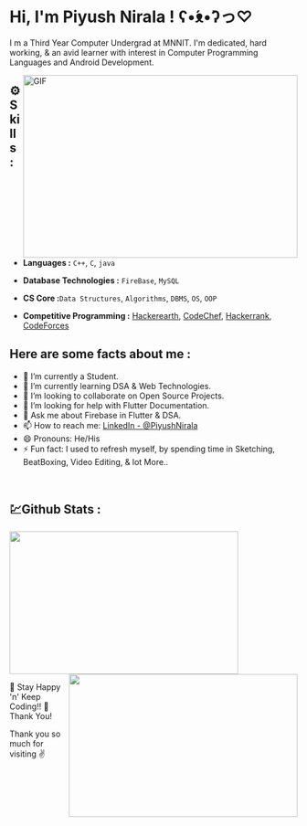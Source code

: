 # Hi, I'm Piyush Nirala ! ʕ•́ᴥ•̀ʔっ♡



I m a Third Year Computer Undergrad at MNNIT. I'm dedicated, hard working, & an avid learner with interest in Computer Programming Languages and Android Development.

<img align="right" alt="GIF" src="https://i.pinimg.com/originals/66/83/3e/66833e07d6fb9eb5d724e47d0c814285.gif?raw=true" width="480" height="320" />


## ⚙️ Skills :
- <b>Languages :</b> <code>C++</code>, <code>C</code>, <code>java</code>

- <b>Database Technologies :</b> <code>FireBase</code>, <code>MySQL</code>

- <b>CS Core :</b><code>Data Structures</code>, <code>Algorithms</code>, <code>DBMS</code>, <code>OS</code>, <code>OOP</code>

- <b>Competitive Programming :</b> [Hackerearth](https://www.hackerearth.com/@Sparrow), [CodeChef](https://www.codechef.com/users/alpha_9024), [Hackerrank](https://www.hackerrank.com/incognito_guy), [CodeForces](https://codeforces.com/profile/N1kk1) 

## Here are some facts about me :

- 🔭 I’m currently a Student.
- 🌱 I’m currently learning DSA & Web Technologies.
- 👯 I’m looking to collaborate on Open Source Projects.
- 🤔 I’m looking for help with Flutter Documentation.
- 💬 Ask me about Firebase in Flutter & DSA.
- 📫 How to reach me: [LinkedIn - @PiyushNirala](https://www.linkedin.com/in/piyush-nirala-7697161a2/)
- 😄 Pronouns: He/His
- ⚡ Fun fact: I used to refresh myself, by spending time in Sketching, BeatBoxing, Video Editing, & lot More..
<br />


## 💹Github Stats :
<Img src="https://github-readme-stats.vercel.app/api?username=aplha-bot&&show_icons=true&title_color=9933ff&icon_color=bb2acf&text_color=daf7dc&bg_color=151515" width="400" height="250">
<Img align="right" src="https://github-readme-stats.vercel.app/api/top-langs/?username=aplha-bot&hide=jupyter%20notebook&text_color=daf7dc&bg_color=151515&title_color=9933ff" width="400" height="250" />

🤝 Stay Happy 'n' Keep Coding!!
🤗 Thank You!

Thank you so much for visiting ✌️
